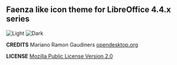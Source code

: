 **Faenza like icon theme for LibreOffice 4.4.x series**
-------------------------------------------------------

![Light](http://opendesktop.org/CONTENT/content-pre1/158367-1.png)
![Dark](http://opendesktop.org/CONTENT/content-pre2/158367-2.png)

**CREDITS**
Mariano Ramon Gaudiners
[opendesktop.org](http://opendesktop.org/content/show.php/+Kalahari+-+LibreOffice+4.3.0+4.4.0?content=158367)


**LICENSE**
[Mozilla Public License Version 2.0](https://www.mozilla.org/MPL/2.0/index.txt)
